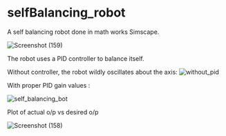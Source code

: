 # selfBalancing_robot
A self balancing robot done in math works Simscape.

![Screenshot (159)](https://user-images.githubusercontent.com/52212611/134895692-f08b2508-d6c1-4ea1-8ce0-7c15f56ff4c9.png)


The robot uses a PID controller to balance itself. 

Without controller, the robot wildly oscillates about the axis:
![without_pid](https://user-images.githubusercontent.com/52212611/134895451-7d1b85cb-5c37-455a-ad35-eaa4b85b0fda.gif)


With proper PID gain values :

![self_balancing_bot](https://user-images.githubusercontent.com/52212611/134894682-29ad960d-19ca-4c7c-a92c-ecd1e2acf779.gif)

Plot of actual o/p vs desired o/p

![Screenshot (158)](https://user-images.githubusercontent.com/52212611/134895657-d2875175-af1c-4298-ac4c-a6be31640928.png)

